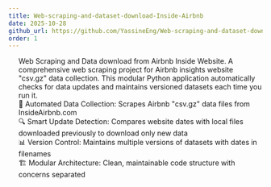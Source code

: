 ```yaml
---
title: Web-scraping-and-dataset-download-Inside-Airbnb
date: 2025-10-28
github_url: https://github.com/YassineEng/Web-scraping-and-dataset-download-Inside-Airbnb
order: 1
---
```


<p style="margin-left: 20px;">Web Scraping and Data download from Airbnb Inside Website. A comprehensive web scraping project for Airbnb insights website "csv.gz" data collection. This modular Python application automatically checks for data updates and maintains versioned datasets each time you run it.<br>🤖 Automated Data Collection: Scrapes Airbnb "csv.gz" data files from InsideAirbnb.com<br>🔍 Smart Update Detection: Compares website dates with local files downloaded previously to download only new data<br>📊 Version Control: Maintains multiple versions of datasets with dates in filenames<br>🏗️ Modular Architecture: Clean, maintainable code structure with concerns separated</p>